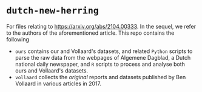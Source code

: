 # `dutch-new-herring`

For files relating to <https://arxiv.org/abs/2104.00333>.  In the sequel, we refer to the authors of the aforementioned article.  This repo contains the following

- `ours` contains our and Vollaard's datasets, and related `Python` scripts to parse the raw data from the webpages of Algemene Dagblad, a Dutch national daily newspaper, and `R` scripts to process and analyse both ours and Vollaard's datasets. 
- `vollaard` collects the _original_ reports and datasets published by Ben Vollaard in various articles in 2017. 
